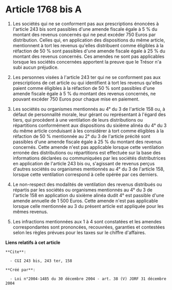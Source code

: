 # Article 1768 bis A

1. Les sociétés qui ne se conforment pas aux prescriptions énoncées à l'article 243 bis sont passibles d'une amende fiscale
égale à 5 % du montant des revenus concernés qui ne peut excéder 750 Euros par distribution. Celles qui, en application des
dispositions du même article, mentionnent à tort les revenus qu'elles distribuent comme éligibles à la réfaction de 50 % sont
passibles d'une amende fiscale égale à 25 % du montant des revenus concernés. Ces amendes ne sont pas applicables lorsque les
sociétés concernées apportent la preuve que le Trésor n'a subi aucun préjudice.

2. Les personnes visées à l'article 243 ter qui ne se conforment pas aux prescriptions de cet article ou qui identifient à
tort les revenus qu'elles paient comme éligibles à la réfaction de 50 % sont passibles d'une amende fiscale égale à 5 % du
montant des revenus concernés, ne pouvant excéder 750 Euros pour chaque mise en paiement.

3. Les sociétés ou organismes mentionnés au 4° du 3 de l'article 158 ou, à défaut de personnalité morale, leur gérant ou
représentant à l'égard des tiers, qui procèdent à une ventilation de leurs distributions ou répartitions conformément aux
dispositions du sixième alinéa du 4° du 3 du même article conduisant à les considérer à tort comme éligibles à la réfaction
de 50 % mentionnée au 2° du 3 de l'article précité sont passibles d'une amende fiscale égale à 25 % du montant des revenus
concernés. Cette amende n'est pas applicable lorsque cette ventilation erronée des distributions ou répartitions est
effectuée sur la base des informations déclarées ou communiquées par les sociétés distributrices en application de l'article
243 bis ou, s'agissant de revenus perçus d'autres sociétés ou organismes mentionnés au 4° du 3 de l'article 158, lorsque
cette ventilation correspond à celle opérée par ces derniers.

4. Le non-respect des modalités de ventilation des revenus distribués ou répartis par les sociétés ou organismes mentionnés
au 4° du 3 de l'article 158 en application du sixième alinéa dudit 4° est passible d'une amende annuelle de 1 500 Euros.
Cette amende n'est pas applicable lorsque celle mentionnée au 3 du présent article est appliquée pour les mêmes revenus.

5. Les infractions mentionnées aux 1 à 4 sont constatées et les amendes correspondantes sont prononcées, recouvrées,
garanties et contestées selon les règles prévues pour les taxes sur le chiffre d'affaires.

**Liens relatifs à cet article**

	**Cite**:

	  - CGI 243 bis, 243 ter, 158

	**Créé par**:

	  - Loi n°2004-1485 du 30 décembre 2004 - art. 38 (V) JORF 31 décembre 2004
